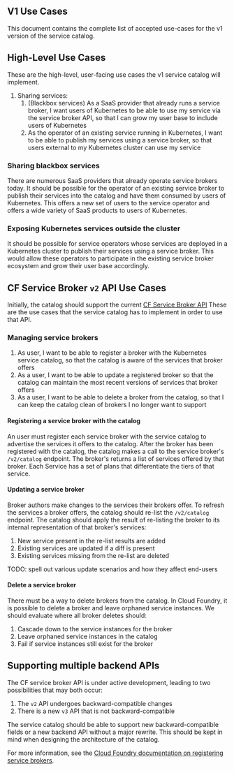 ## V1 Use Cases

This document contains the complete list of accepted use-cases for the v1
version of the service catalog.

## High-Level Use Cases

These are the high-level, user-facing use cases the v1 service catalog will
implement.

1.  Sharing services:
    1.  (Blackbox services) As a SaaS provider that already runs a service
        broker, I want users of Kubernetes to be able to use my service
        via the service broker API, so that I can grow my user base to
        include users of Kubernetes
    2.  As the operator of an existing service running in Kubernetes, I want to
        be able to publish my services using a service broker, so that users
        external to my Kubernetes cluster can use my service

### Sharing blackbox services

There are numerous SaaS providers that already operate service brokers today.
It should be possible for the operator of an existing service broker to
publish their services into the catalog and have them consumed by users of
Kubernetes.  This offers a new set of users to the service operator and offers
a wide variety of SaaS products to users of Kubernetes.

### Exposing Kubernetes services outside the cluster

It should be possible for service operators whose services are deployed in a
Kubernetes cluster to publish their services using a service broker.  This
would allow these operators to participate in the existing service broker
ecosystem and grow their user base accordingly.

## CF Service Broker `v2` API Use Cases

Initially, the catalog should support the current [CF Service Broker
API](https://docs.cloudfoundry.org/services/api.html) These are the use cases
that the service catalog has to implement in order to use that API.

### Managing service brokers

1.  As user, I want to be able to register a broker with the Kubernetes service
    catalog, so that the catalog is aware of the services that broker offers
2.  As a user, I want to be able to update a registered broker so that the
    catalog can maintain the most recent versions of services that broker offers
3.  As a user, I want to be able to delete a broker from the catalog, so that I
    can keep the catalog clean of brokers I no longer want to support

#### Registering a service broker with the catalog

An user must register each service broker with the service catalog to
advertise the services it offers to the catalog.  After the broker has been
registered with the catalog, the catalog makes a call to the service broker's
`/v2/catalog` endpoint.  The broker's returns a list of services offered by
that broker.  Each Service has a set of plans that differentiate the tiers of
that service.

#### Updating a service broker

Broker authors make changes to the services their brokers offer.  To refresh the
services a broker offers, the catalog should re-list the `/v2/catalog` endpoint.
The catalog should apply the result of re-listing the broker to its internal
representation of that broker's services:

1.  New service present in the re-list results are added
2.  Existing services are updated if a diff is present
3.  Existing services missing from the re-list are deleted

TODO: spell out various update scenarios and how they affect end-users

#### Delete a service broker

There must be a way to delete brokers from the catalog.  In Cloud Foundry, it is
possible to delete a broker and leave orphaned service instances.  We should
evaluate where all broker deletes should:

1.  Cascade down to the service instances for the broker
2.  Leave orphaned service instances in the catalog
3.  Fail if service instances still exist for the broker

## Supporting multiple backend APIs

The CF service broker API is under active development, leading to two
possibilities that may both occur:

1.  The `v2` API undergoes backward-compatible changes
2.  There is a new `v3` API that is not backward-compatible

The service catalog should be able to support new backward-compatible fields or
a new backend API without a major rewrite.  This should be kept in mind when
designing the architecture of the catalog.


For more information, see the
[Cloud Foundry documentation on registering service brokers](https://docs.cloudfoundry.org/services/managing-service-brokers.html#register-broker).
